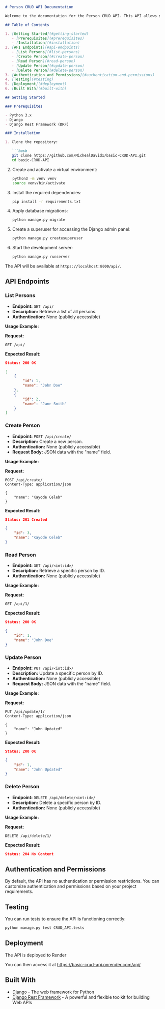 ```markdown
# Person CRUD API Documentation

Welcome to the documentation for the Person CRUD API. This API allows you to perform CRUD (Create, Read, Update, Delete) operations on persons with a single field, "name."

## Table of Contents

1. [Getting Started](#getting-started)
   - [Prerequisites](#prerequisites)
   - [Installation](#installation)
2. [API Endpoints](#api-endpoints)
   - [List Persons](#list-persons)
   - [Create Person](#create-person)
   - [Read Person](#read-person)
   - [Update Person](#update-person)
   - [Delete Person](#delete-person)
3. [Authentication and Permissions](#authentication-and-permissions)
4. [Testing](#testing)
5. [Deployment](#deployment)
6. [Built With](#built-with)

## Getting Started

### Prerequisites

- Python 3.x
- Django
- Django Rest Framework (DRF)

### Installation

1. Clone the repository:

   ```bash
   git clone https://github.com/MichealDavid1/basic-CRUD-API.git
   cd basic-CRUD-API
   ```

2. Create and activate a virtual environment:

   ```bash
   python3 -m venv venv
   source venv/bin/activate
   ```

3. Install the required dependencies:

   ```bash
   pip install -r requirements.txt
   ```

4. Apply database migrations:

   ```bash
   python manage.py migrate
   ```

5. Create a superuser for accessing the Django admin panel:

   ```bash
   python manage.py createsuperuser
   ```

6. Start the development server:

   ```bash
   python manage.py runserver
   ```

The API will be available at `https://localhost:8000/api/`.

## API Endpoints

### List Persons

- **Endpoint:** `GET /api/`
- **Description:** Retrieve a list of all persons.
- **Authentication:** None (publicly accessible)

**Usage Example:**

**Request:**

```http
GET /api/
```

**Expected Result:**


```json
Status: 200 OK

[
    {
        "id": 1,
        "name": "John Doe"
    },
    {
        "id": 2,
        "name": "Jane Smith"
    }
]
```

### Create Person

- **Endpoint:** `POST /api/create/`
- **Description:** Create a new person.
- **Authentication:** None (publicly accessible)
- **Request Body:** JSON data with the "name" field.

**Usage Example:**

**Request:**

```http
POST /api/create/
Content-Type: application/json

{
    "name": "Kayode Celeb"
}
```

**Expected Result:**

```json
Status: 201 Created

{
    "id": 3,
    "name": "Kayode Celeb"
}
```

### Read Person

- **Endpoint:** `GET /api/<int:id>/`
- **Description:** Retrieve a specific person by ID.
- **Authentication:** None (publicly accessible)

**Usage Example:**

**Request:**

```http
GET /api/1/
```

**Expected Result:**

```json
Status: 200 OK

{
    "id": 1,
    "name": "John Doe"
}
```

### Update Person

- **Endpoint:** `PUT /api/<int:id>/`
- **Description:** Update a specific person by ID.
- **Authentication:** None (publicly accessible)
- **Request Body:** JSON data with the "name" field.

**Usage Example:**

**Request:**

```http
PUT /api/update/1/
Content-Type: application/json

{
    "name": "John Updated"
}
```

**Expected Result:**

```json
Status: 200 OK

{
    "id": 1,
    "name": "John Updated"
}
```

### Delete Person

- **Endpoint:** `DELETE /api/delete/<int:id>/`
- **Description:** Delete a specific person by ID.
- **Authentication:** None (publicly accessible)

**Usage Example:**

**Request:**

```http
DELETE /api/delete/1/
```

**Expected Result:**

```json
Status: 204 No Content
```

## Authentication and Permissions

By default, the API has no authentication or permission restrictions. You can customize authentication and permissions based on your project requirements.

## Testing

You can run tests to ensure the API is functioning correctly:

```bash
python manage.py test CRUD_API.tests
```

## Deployment

The API is deployed to Render

You can then access it at https://basic-crud-api.onrender.com/api/

## Built With

- [Django](https://www.djangoproject.com/) - The web framework for Python
- [Django Rest Framework](https://www.django-rest-framework.org/) - A powerful and flexible toolkit for building Web APIs
